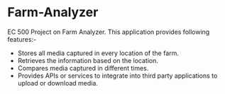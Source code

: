 # Farm-Analyzer
EC 500 Project on Farm Analyzer. 
This application provides following features:- 
- Stores all media captured in every location of the farm.
- Retrieves the information based on the location.
- Compares media captured in different times.
- Provides APIs or services to integrate into third party applications to upload or download media.
